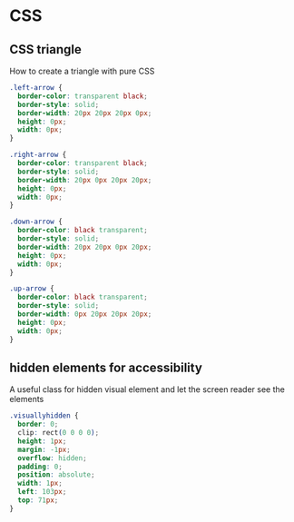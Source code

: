 # CSS

## CSS triangle

How to create a triangle with pure CSS

```css
.left-arrow {
  border-color: transparent black;
  border-style: solid;
  border-width: 20px 20px 20px 0px;
  height: 0px;
  width: 0px;
}

.right-arrow {
  border-color: transparent black;
  border-style: solid;
  border-width: 20px 0px 20px 20px;
  height: 0px;
  width: 0px;
}

.down-arrow {
  border-color: black transparent;
  border-style: solid;
  border-width: 20px 20px 0px 20px;
  height: 0px;
  width: 0px;
}

.up-arrow {
  border-color: black transparent;
  border-style: solid;
  border-width: 0px 20px 20px 20px;
  height: 0px;
  width: 0px;
}
```

## hidden elements for accessibility

A useful class for hidden visual element and let the screen reader see the elements

```css
.visuallyhidden {
  border: 0;
  clip: rect(0 0 0 0);
  height: 1px;
  margin: -1px;
  overflow: hidden;
  padding: 0;
  position: absolute;
  width: 1px;
  left: 103px;
  top: 71px;
}
```
